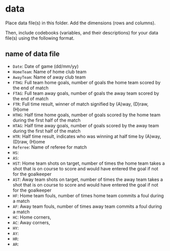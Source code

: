 # data

Place data file(s) in this folder. Add the dimensions (rows and columns).

Then, include codebooks (variables, and their descriptions) for your data file(s)
using the following format.

## name of data file

- `Date`: Date of game (dd/mm/yy)
- `HomeTeam`: Name of home club team
- `AwayTeam`: Name of away club team
- `FTHG`: Full team home goals, number of goals the home team scored by the end of match
- `FTAG`: Full team away goals, number of goals the away team scored by the end of match
- `FTR`: Full time result, winner of match signified by (A)way, (D)raw, (H)ome
- `HTHG`: Half time home goals, number of goals scored by the home team during the first half of the match
- `HTAG`: Half time away goals, number of goals scored by the away team during the first half of the match
- `HTR`: Half time result, indicates who was winning at half time by (A)way, (D)raw, (H)ome
- `Referee`: Name of referee for match
- `HS`: 
- `AS`: 
- `HST`: Home team shots on target, number of times the home team takes a shot that is on course to score and would have entered the goal if not for the goalkeeper
- `AST`: Away team shots on target, number of times the away team takes a shot that is on course to score and would have entered the goal if not for the goalkeeper
- `HF`: Home team fouls, number of times home team commits a foul during a match
- `AF`: Away team fouls, number of times away team commits a foul during a match
- `HC`: Home corners,
- `AC`: Away corners, 
- `HY`: 
- `AY`: 
- `HR`: 
- `AR`: 